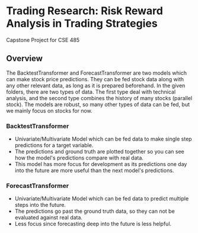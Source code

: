 # Trading Research: Risk Reward Analysis in Trading Strategies
Capstone Project for CSE 485

## Overview
The BacktestTransformer and ForecastTransformer are two models which can make stock price predictions. They can be fed stock data along with any other relevant data, as long as it is prepared beforehand. In the given folders, there are two types of data. The first type deal with technical analysis, and the second type combines the history of many stocks (parallel stock). The models are robust, so many other types of data can be fed, but we mainly focus on stocks for now.

### BacktestTransformer
- Univariate/Multivariate Model which can be fed data to make single step predictions for a target variable.
- The predictions and ground truth are plotted together so you can see how the model's predictions compare with real data.
- This model has more focus for development as its predictions one day into the future are more useful than the next model's predictions.

### ForecastTransformer
- Univariate/Multivariate Model which can be fed data to predict multiple steps into the future.
- The predictions go past the ground truth data, so they can not be evaluated against real data.
- Less focus since forecasting deep into the future is less helpful.
